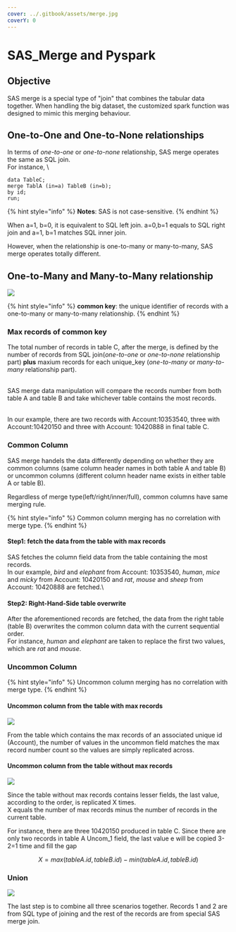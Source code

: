 ```yaml
---
cover: ../.gitbook/assets/merge.jpg
coverY: 0
---
```


# SAS\_Merge and Pyspark

## Objective

SAS merge is a special type of "join" that combines the tabular data together.  When handling the big dataset, the customized spark function was designed to mimic this merging behaviour.

## One-to-One and One-to-None relationships

In terms of _one-to-one_ or _one-to-none_ relationship, SAS merge operates the same as SQL join.\
For instance, \


```
data TableC;
merge TablA (in=a) TableB (in=b);
by id;
run;
```

{% hint style="info" %}
**Notes**: SAS is not case-sensitive.
{% endhint %}

When a=1, b=0, it is equivalent to SQL left join. a=0,b=1 equals to SQL right join and a=1, b=1 matches SQL inner join.

However, when the relationship is one-to-many or many-to-many, SAS merge operates totally different.\
&#x20;

## One-to-Many and Many-to-Many relationship

![](../.gitbook/assets/merge\_explain.JPG)

{% hint style="info" %}
**common key**: the unique identifier of records with a one-to-many or many-to-many relationship.
{% endhint %}

### Max records of common key

The total number of records in table C, after the merge, is defined by the number of records from SQL join(_one-to-one_ or _one-to-none_ relationship part) **plus** maxium records for each unique\_key (_one-to-many_ or _many-to-many_ relationship part).

\
SAS merge data manipulation will compare the records number from both table A and table B and take whichever table contains the most records.

\
In our example, there are two records with Account:10353540, three with Account:10420150 and three with Account: 10420888 in final table C.

### Common Column

SAS merge handels the data differently depending on whether they are common columns (same column header names in both table A and table B) or uncommon columns (different column header name exists in either table A or table B).

Regardless of merge type(left/right/inner/full), common columns have same merging rule.\
&#x20;

{% hint style="info" %}
Common column merging has no correlation with merge type.
{% endhint %}

#### Step1: fetch the data from the table with max records

SAS fetches the column field data from the table containing the most records.\
In our example, _bird_ and _elephant_ from Account: 10353540, _human_, _mice_ and _micky_ from Account: 10420150 and _rat_, _mouse_ and _sheep_ from Account: 10420888 are fetched.\


#### Step2: Right-Hand-Side table overwrite

After the aforementioned records are fetched, the data from the right table (table B) overwrites the common column data with the current sequential order. \
For instance, _human_ and _elephant_ are taken to replace the first two values, which are _rat_ and _mouse_.

### Uncommon Column

{% hint style="info" %}
Uncommon column merging has no correlation with merge type.
{% endhint %}

#### Uncommon column from the table with max records

![](../.gitbook/assets/merge\_explain2.JPG)

From the table which contains the max records of an associated unique id (Account), the number of values in the uncommon field matches the max record number count so the values are simply replicated across.

#### Uncommon column from the table without max records

![](../.gitbook/assets/merge\_explain3.JPG)

Since the table without max records contains lesser fields, the last value, according to the order, is replicated X times.\
X equals the number of max records minus the number of records in the current table.

For instance, there are three 10420150 produced in table C. Since there are only two records in table A Uncom\_1 field, the last value e will be copied 3-2=1 time and fill the gap

$$
X = max(tableA.id,tableB.id) - min(tableA.id,tableB.id)
$$



### ​Union

![](../.gitbook/assets/merge\_final.JPG)

The last step is to combine all three scenarios together. Records 1 and 2 are from SQL type of joining and the rest of the records are from special SAS merge join.

